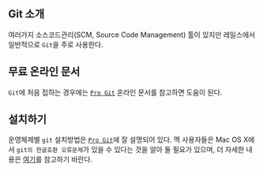 ## Git 소개

여러가지 소스코드관리(SCM, Source Code Management) 툴이 있지만 레일스에서 일반적으로 `Git`을 주로 사용한다.

## 무료 온라인 문서

`Git`에 처음 접하는 경우에는 [`Pro Git`](http://git-scm.com/book/ko) 온라인 문서를 참고하면 도움이 된다.

## 설치하기

운영체제별 `git` 설치방법은 [`Pro Git`](http://git-scm.com/book/ko/시작하기-Git-설치)에 잘 설명되어 있다. 맥 사용자들은 Mac OS X에서 `git의 한글호환 오류문제`가 있을 수 있다는 것을 알아 둘 필요가 있으며, 더 자세한 내용은 [여기](http://resoneit.blogspot.kr/2013/06/git.html)를 참고하기 바란다.

